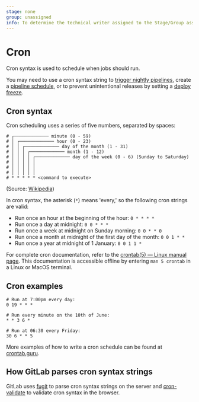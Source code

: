 ```yaml
---
stage: none
group: unassigned
info: To determine the technical writer assigned to the Stage/Group associated with this page, see https://about.gitlab.com/handbook/engineering/ux/technical-writing/#designated-technical-writers
---
```


# Cron

Cron syntax is used to schedule when jobs should run.

You may need to use a cron syntax string to
[trigger nightly pipelines](../../ci/triggers/README.md#using-cron-to-trigger-nightly-pipelines),
create a [pipeline schedule](../../api/pipeline_schedules.md#create-a-new-pipeline-schedule),
or to prevent unintentional releases by setting a
[deploy freeze](../../user/project/releases/index.md#prevent-unintentional-releases-by-setting-a-deploy-freeze).

## Cron syntax

Cron scheduling uses a series of five numbers, separated by spaces:

```plaintext
# ┌───────────── minute (0 - 59)
# │ ┌───────────── hour (0 - 23)
# │ │ ┌───────────── day of the month (1 - 31)
# │ │ │ ┌───────────── month (1 - 12)
# │ │ │ │ ┌───────────── day of the week (0 - 6) (Sunday to Saturday)
# │ │ │ │ │
# │ │ │ │ │
# │ │ │ │ │
# * * * * * <command to execute>
```

(Source: [Wikipedia](https://en.wikipedia.org/wiki/Cron))

In cron syntax, the asterisk (`*`) means 'every,' so the following cron strings
are valid:

- Run once an hour at the beginning of the hour: `0 * * * *`
- Run once a day at midnight: `0 0 * * *`
- Run once a week at midnight on Sunday morning: `0 0 * * 0`
- Run once a month at midnight of the first day of the month: `0 0 1 * *`
- Run once a year at midnight of 1 January: `0 0 1 1 *`

For complete cron documentation, refer to the
[crontab(5) — Linux manual page](https://man7.org/linux/man-pages/man5/crontab.5.html).
This documentation is accessible offline by entering `man 5 crontab` in a Linux or MacOS
terminal.

## Cron examples

```plaintext
# Run at 7:00pm every day:
0 19 * * *

# Run every minute on the 10th of June:
* * 3 6 *

# Run at 06:30 every Friday:
30 6 * * 5
```

More examples of how to write a cron schedule can be found at
[crontab.guru](https://crontab.guru/examples.html).

## How GitLab parses cron syntax strings

GitLab uses [fugit](https://github.com/floraison/fugit) to parse cron syntax
strings on the server and [cron-validate](https://github.com/Airfooox/cron-validate)
to validate cron syntax in the browser.
